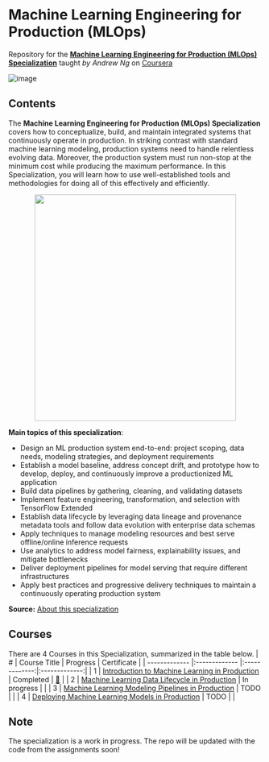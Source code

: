 # Machine Learning Engineering for Production (MLOps)
Repository for the [**Machine Learning Engineering for Production (MLOps) Specialization**](https://www.coursera.org/specializations/machine-learning-engineering-for-production-mlops) taught *by Andrew Ng* on [Coursera](https://www.coursera.org/)

![image](https://user-images.githubusercontent.com/8168416/160711484-31b450d9-d93c-4fb4-9f86-441a952d28e2.png)

## Contents
The **Machine Learning Engineering for Production (MLOps) Specialization** covers how to conceptualize, build, and maintain integrated systems that continuously operate in production. In striking contrast with standard machine learning modeling, production systems need to handle relentless evolving data. Moreover, the production system must run non-stop at the minimum cost while producing the maximum performance. In this Specialization, you will learn how to use well-established tools and methodologies for doing all of this effectively and efficiently.

<p align="center">
<img width="400" height="450" src=https://user-images.githubusercontent.com/8168416/160711110-614c8847-fac8-46e8-a9d5-b26b495e7d36.png>
</p>

**Main topics of this specialization**:
- Design an ML production system end-to-end: project scoping, data needs, modeling strategies, and deployment requirements
- Establish a model baseline, address concept drift, and prototype how to develop, deploy, and continuously improve a productionized ML application
- Build data pipelines by gathering, cleaning, and validating datasets
- Implement feature engineering, transformation, and selection with TensorFlow Extended
- Establish data lifecycle by leveraging data lineage and provenance metadata tools and follow data evolution with enterprise data schemas
- Apply techniques to manage modeling resources and best serve offline/online inference requests
- Use analytics to address model fairness, explainability issues, and mitigate bottlenecks
- Deliver deployment pipelines for model serving that require different infrastructures
- Apply best practices and progressive delivery techniques to maintain a continuously operating production system


**Source:** [About this specialization](https://www.coursera.org/specializations/machine-learning-engineering-for-production-mlops)

## Courses
There are 4 Courses in this Specialization, summarized in the table below.
| # | Course Title | Progress | Certificate |
| ------------- |:------------- |:-------------:|:-------------:|
| 1  | [Introduction to Machine Learning in Production](https://www.coursera.org/learn/introduction-to-machine-learning-in-production?specialization=machine-learning-engineering-for-production-mlops) | Completed | [:link:](https://www.coursera.org/account/accomplishments/certificate/RMLFKH4CJZM4) |
| 2  | [Machine Learning Data Lifecycle in Production](https://www.coursera.org/learn/machine-learning-data-lifecycle-in-production?specialization=machine-learning-engineering-for-production-mlops) | In progress | |
| 3  | [Machine Learning Modeling Pipelines in Production](https://www.coursera.org/learn/machine-learning-modeling-pipelines-in-production?specialization=machine-learning-engineering-for-production-mlops) | TODO | |
| 4  | [Deploying Machine Learning Models in Production](https://www.coursera.org/learn/deploying-machine-learning-models-in-production?specialization=machine-learning-engineering-for-production-mlops)  | TODO | |

## Note
The specialization is a work in progress. The repo will be updated with the code from the assignments soon!
